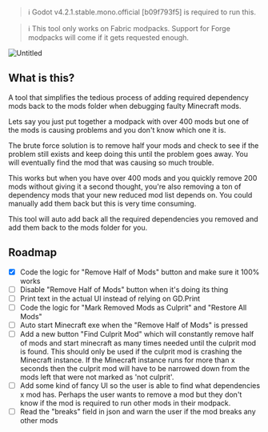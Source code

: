 > ℹ️ Godot v4.2.1.stable.mono.official [b09f793f5] is required to run this.

> ℹ️ This tool only works on Fabric modpacks. Support for Forge modpacks will come if it gets requested enough.

![Untitled](https://github.com/Valks-Minecraft-Plugins/FiestaMC/assets/6277739/a149d558-257b-4930-ba2c-7ffc6dbeefbd)

## What is this?
A tool that simplifies the tedious process of adding required dependency mods back to the mods folder when debugging faulty Minecraft mods.

Lets say you just put together a modpack with over 400 mods but one of the mods is causing problems and you don't know which one it is.

The brute force solution is to remove half your mods and check to see if the problem still exists and keep doing this until the problem goes away. You will eventually find the mod that was causing so much trouble.

This works but when you have over 400 mods and you quickly remove 200 mods without giving it a second thought, you're also removing a ton of dependency mods that your new reduced mod list depends on. You could manually add them back but this is very time consuming.

This tool will auto add back all the required dependencies you removed and add them back to the mods folder for you.

## Roadmap
- [x] Code the logic for "Remove Half of Mods" button and make sure it 100% works
- [ ] Disable "Remove Half of Mods" button when it's doing its thing
- [ ] Print text in the actual UI instead of relying on GD.Print
- [ ] Code the logic for "Mark Removed Mods as Culprit" and "Restore All Mods"
- [ ] Auto start Minecraft exe when the "Remove Half of Mods" is pressed
- [ ] Add a new button "Find Culprit Mod" which will constantly remove half of mods and start minecraft as many times needed until the culprit mod is found. This should only be used if the culprit mod is crashing the Minecraft instance. If the Minecraft instance runs for more than x seconds then the culprit mod will have to be narrowed down from the mods left that were not marked as 'not culprit'.
- [ ] Add some kind of fancy UI so the user is able to find what dependencies x mod has. Perhaps the user wants to remove a mod but they don't know if the mod is required to run other mods in their modpack.
- [ ] Read the "breaks" field in json and warn the user if the mod breaks any other mods
